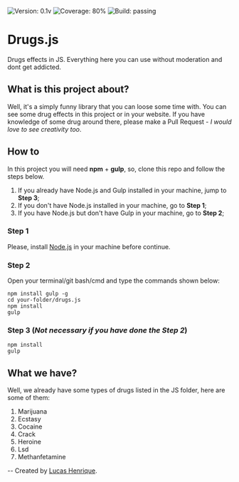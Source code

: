 ![Version: 0.1v](https://img.shields.io/badge/Version-0.1v-blue.svg) ![Coverage: 80%](https://img.shields.io/badge/Coverage-08%25-red.svg) ![Build: passing](https://img.shields.io/badge/Build-passing-brightgreen.svg) 

# Drugs.js
Drugs effects in JS. Everything here you can use without moderation and dont get addicted.

## What is this project about?
Well, it's a simply funny library that you can loose some time with. You can see some drug effects in this project or in your website.
If you have knowledge of some drug around there, please make a Pull Request - *I would love to see creativity too*.

## How to
In this project you will need **npm** + **gulp**, so, clone this repo and follow the steps below.

1. If you already have Node.js and Gulp installed in your machine, jump to **Step 3**;
2. If you don't have Node.js installed in your machine, go to **Step 1**;
3. If you have Node.js but don't have Gulp in your machine, go to **Step 2**;

### Step 1
Please, install [Node.js](https://nodejs.org/en/) in your machine before continue.

### Step 2
Open your terminal/git bash/cmd and type the commands shown below:
```
npm install gulp -g
cd your-folder/drugs.js
npm install
gulp
```

### Step 3 (*Not necessary if you have done the Step 2*)
```
npm install
gulp
```

## What we have?
Well, we already have some types of drugs listed in the JS folder, here are some of them:

1. Marijuana
2. Ecstasy
3. Cocaine
4. Crack
5. Heroine
6. Lsd
7. Methanfetamine

--
Created by [Lucas Henrique](https://github.com/lurique).
